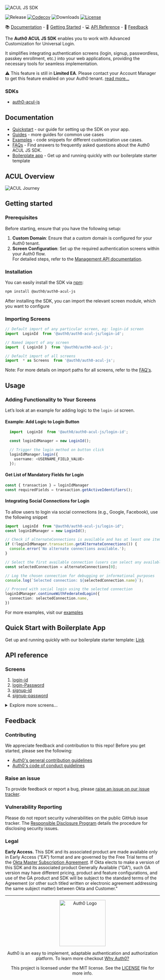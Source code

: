 
![ACUL JS SDK](https://d1ywy7uwj7mp98.cloudfront.net/banner/auth0-acul-banner.png)

![Release](https://img.shields.io/npm/v/auth0-acul-js)
[![Codecov](https://img.shields.io/codecov/c/github/auth0/auth0-acul-js)](https://codecov.io/gh/auth0/auth0-acul-js)
![Downloads](https://img.shields.io/npm/dw/auth0-acul-js)
[![License](https://img.shields.io/:license-mit-blue.svg?style=flat)](https://opensource.org/licenses/MIT)

 📚 [Documentation](#documentation) - 🚀 [Getting Started](#getting-started) - 💻 [API Reference](#api-reference) - 💬 [Feedback](#feedback)

The **Auth0 ACUL JS SDK** enables you to work with Advanced Customization for Universal Login.

It simplifies integrating authentication screens (login, signup, passwordless, passkey enrollment, etc.) into your web applications, providing the necessary tools for seamless implementation.

⚠ This feature is still in **Limited EA**. Please contact your Account Manager to get this feature enabled on your Auth0 tenant. [read more...](#legal)

### SDKs
- [auth0-acul-js](packages/auth0-acul-js/)

## Documentation

- [Quickstart](https://auth0.com/docs/customize) - our guide for setting up the SDK on your app.
- [Guides](https://auth0.com/docs/customize) - more guides for common use cases
- [Examples](packages/auth0-acul-js/examples/) - code snippets for different customization use cases.
- [FAQs](packages/auth0-acul-js/FAQ.md) - Find answers to frequently asked questions about the Auth0 ACUL JS SDK.
- [Boilerplate app](https://github.com/auth0/auth0-acul-react-boilerplate) - Get up and running quickly with our boilerplate starter template

## ACUL Overview
![ACUL Journey](https://d1ywy7uwj7mp98.cloudfront.net/assets/ACUL-Overview.png) 




##  Getting started

### Prerequisites
Before starting, ensure that you have the following setup:

1. **Custom Domain**: Ensure that a custom domain is configured for your Auth0 tenant.
2. **Screen Configuration**: Set up the required authentication screens within your Auth0 flow.  
   For detailed steps, refer to the [Management API documentation](https://auth0.com/docs/customize).

### Installation

You can easily install the SDK via [npm](https://npmjs.org):

```sh
npm install @auth0/auth0-acul-js
```


After installing the SDK, you can import the relevant screen module, which you want to configure

### Importing Screens

```js
// Default import of any particular screen, eg: login-id screen
import  LoginId  from '@auth0/auth0-acul-js/login-id'; 

// Named import of any screen
import  { LoginId }  from '@auth0/auth0-acul-js'; 

// Default import of all screens
import  * as Screens  from '@auth0/auth0-acul-js'; 

```
Note: For more details on import paths for all screens, refer to the [FAQ's](FAQ.md).

## Usage

### Adding Functionality to Your Screens

Let’s look at an example for adding logic to the `login-id` screen.

#### Example: Add Logic to Login Button
```typescript
  import  LoginId  from '@auth0/auth0-acul-js/login-id';

  const loginIdManager = new LoginId();

  // Trigger the login method on button click
  loginIdManager.login({
    username: <USERNAME_FIELD_VALUE>
  });
``` 

#### Get List of Mandatory Fields for Login
 ```typescript
 const { transaction } = loginIdManager
 const requiredFields = transaction.getActiveIdentifiers();
 ```

 #### Integrating Social Connections for Login
To allow users to login via social connections (e.g., Google, Facebook), use the following snippet

```typescript
import  LoginId  from "@auth0/auth0-acul-js/login-id";
const loginIdManager = new LoginId();

// Check if alternateConnections is available and has at least one item
if (!loginIdManager.transaction.getAlternateConnections()) {
  console.error('No alternate connections available.');
}

// Select the first available connection (users can select any available connection)
const selectedConnection = alternateConnections[0];

// Log the chosen connection for debugging or informational purposes
console.log(`Selected connection: ${selectedConnection.name}`);

// Proceed with social login using the selected connection
loginIdManager.continueWithFederatedLogin({
  connection: selectedConnection.name,
})
```
For more examples, visit our [examples](https://github.com/auth0/universal-login/blob/master/packages/auth0-acul-js/examples/login-id.md)

## Quick Start with Boilerplate App
Get up and running quickly with our boilerplate starter template: [Link](https://github.com/auth0/auth0-acul-react-boilerplate)


##  API reference
### Screens

1. [login-id](https://auth0.github.io/universal-login/classes/Classes.LoginId.html)
2. [login-Password](https://auth0.github.io/universal-login/classes/Classes.LoginPassword.html)
3. [signup-id](https://auth0.github.io/universal-login/classes/Classes.SignupId.html)
4. [signup-password](https://auth0.github.io/universal-login/classes/Classes.SignupPassword.html)
<details>
  <summary>Explore more screens...</summary>

  5. [login-passwordless-email-code](https://auth0.github.io/universal-login/classes/Classes.LoginPasswordlessEmailCode.html)
  6. [login-passwordless-sms-otp](https://auth0.github.io/universal-login/classes/Classes.LoginPasswordlessSmsOtp.html)
  7. [passkey-enrollment](https://auth0.github.io/universal-login/classes/Classes.PasskeyEnrollment.html)
  8. [passkey-enrollment-local](https://auth0.github.io/universal-login/classes/Classes.PasskeyEnrollmentLocal.html)
  9. [phone-identifier-enrollment](https://auth0.github.io/universal-login/classes/Classes.PhoneIdentifierEnrollment.html)
  10. [phone-identifier-challenge](https://auth0.github.io/universal-login/classes/Classes.PhoneIdentifierChallenge.html)
  11. [email-identifier-challenge](https://auth0.github.io/universal-login/classes/Classes.EmailIdentifierChallenge.html)
  12. [interstitial-captcha](https://auth0.github.io/universal-login/classes/Classes.InterstitialCaptcha.html)
</details>






##  Feedback

### Contributing

We appreciate feedback and contribution to this repo! Before you get started, please see the following:

- [Auth0's general contribution guidelines](https://github.com/auth0/open-source-template/blob/master/GENERAL-CONTRIBUTING.md)
- [Auth0's code of conduct guidelines](https://github.com/auth0/open-source-template/blob/master/CODE-OF-CONDUCT.md)

### Raise an issue

To provide feedback or report a bug, please [raise an issue on our issue tracker](https://github.com/auth0/universal-login/issues).

### Vulnerability Reporting

Please do not report security vulnerabilities on the public GitHub issue tracker. The [Responsible Disclosure Program](https://auth0.com/responsible-disclosure-policy) details the procedure for disclosing security issues.

### Legal

**Early Access.** This SDK and its associated product are made available only in Early Access (“EA”) format and are governed by the Free Trial terms of the [Okta Master Subscription Agreement](https://www.okta.com/agreements/#mastersubscriptionagreement). If Okta elects to make a version of this SDK and its associated product Generally Available (“GA”), such GA version may have different pricing, product and feature configurations, and use of the GA product and SDK will be subject to the standard terms of the Agreement (or other such titled written or electronic agreement addressing the same subject matter) between Okta and Customer."

---

<p align="center">
  <picture>
    <source media="(prefers-color-scheme: light)" srcset="https://cdn.auth0.com/website/sdks/logos/auth0_light_mode.png"   width="150">
    <source media="(prefers-color-scheme: dark)" srcset="https://cdn.auth0.com/website/sdks/logos/auth0_dark_mode.png" width="150">
    <img alt="Auth0 Logo" src="https://cdn.auth0.com/website/sdks/logos/auth0_light_mode.png" width="150">
  </picture>
</p>
<p align="center">Auth0 is an easy to implement, adaptable authentication and authorization platform. To learn more checkout <a href="https://auth0.com/why-auth0">Why Auth0?</a></p>
<p align="center">
This project is licensed under the MIT license. See the <a href="https://github.com/auth0/auth0.js/blob/master/LICENSE"> LICENSE</a> file for more info.</p>